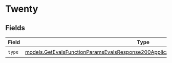 # Twenty


## Fields

| Field                                                                                                                                                                            | Type                                                                                                                                                                             | Required                                                                                                                                                                         | Description                                                                                                                                                                      |
| -------------------------------------------------------------------------------------------------------------------------------------------------------------------------------- | -------------------------------------------------------------------------------------------------------------------------------------------------------------------------------- | -------------------------------------------------------------------------------------------------------------------------------------------------------------------------------- | -------------------------------------------------------------------------------------------------------------------------------------------------------------------------------- |
| `type`                                                                                                                                                                           | [models.GetEvalsFunctionParamsEvalsResponse200ApplicationJSONResponseBodyData520Type](../models/getevalsfunctionparamsevalsresponse200applicationjsonresponsebodydata520type.md) | :heavy_check_mark:                                                                                                                                                               | N/A                                                                                                                                                                              |